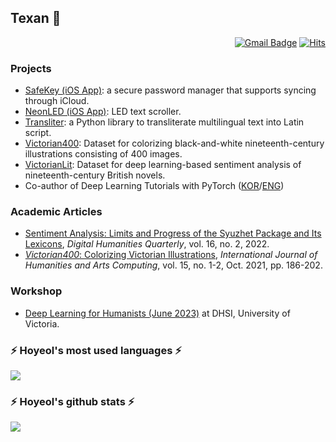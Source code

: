 ## Texan 🤠

<div align=right>
  
[![Gmail Badge](https://img.shields.io/badge/Gmail-d14836?style=plastic&logo=Gmail&logoColor=white&link=mailto:elibooklover@gmail.com)](mailto:elibooklover@gmail.com)
[![Hits](https://hits.seeyoufarm.com/api/count/incr/badge.svg?url=https%3A%2F%2Fgithub.com%2Felibooklover&count_bg=%2379C83D&title_bg=%23555555&icon=&icon_color=%23E7E7E7&title=hits&edge_flat=false)](https://hits.seeyoufarm.com)
  
</div>

<!--
<div align=right>
[![CV2](https://i.imgur.com/I0DcDgb.png)](https://elibooklover.github.io/files/CV_HoyeolKim.pdf)
[![Gmail Badge](https://img.shields.io/badge/Gmail-d14836?style=plastic&logo=Gmail&logoColor=white&link=mailto:elibooklover@gmail.com)](mailto:elibooklover@gmail.com)
[![Hits](https://hits.seeyoufarm.com/api/count/incr/badge.svg?url=https%3A%2F%2Fgithub.com%2Felibooklover&count_bg=%2379C83D&title_bg=%23555555&icon=&icon_color=%23E7E7E7&title=hits&edge_flat=false)](https://hits.seeyoufarm.com)
</div>
-->

### Projects
- <a href="https://apps.apple.com/us/app/safekey-password-manager/id6475980444" target="_blank">SafeKey (iOS App)</a>: a secure password manager that supports syncing through iCloud.
- <a href="https://apps.apple.com/us/app/neonled-led-banner/id6474363843" target="_blank">NeonLED (iOS App)</a>: LED text scroller.
- <a href="https://github.com/elibooklover/Translit" target="_blank">Transliter</a>: a Python library to transliterate multilingual text into Latin script.
- <a href="https://elibooklover.github.io/Victorian400/" target="_blank">Victorian400</a>: Dataset for colorizing black-and-white nineteenth-century illustrations consisting of 400 images.
- <a href="https://elibooklover.github.io/VictorianLit/" target="_blank">VictorianLit</a>: Dataset for deep learning-based sentiment analysis of nineteenth-century British novels.
- Co-author of Deep Learning Tutorials with PyTorch (<a href="https://pseudo-lab.github.io/Tutorial-Book/index.html" target="_blank">KOR</a>/<a href="https://pseudo-lab.github.io/Tutorial-Book-en/index.html" target="_blank">ENG</a>)

### Academic Articles

- <a href="http://www.digitalhumanities.org/dhq/vol/16/2/000612/000612.html" target="_blank">Sentiment Analysis: Limits and Progress of the Syuzhet Package and Its Lexicons</a>, *Digital Humanities Quarterly*, vol. 16, no. 2, 2022.
- <a href="https://www.euppublishing.com/doi/full/10.3366/ijhac.2021.0269" target="_blank">*Victorian400*: Colorizing Victorian Illustrations</a>, *International Journal of Humanities and Arts Computing*, vol. 15, no. 1-2, Oct. 2021, pp. 186-202.

### Workshop

- <a href="https://github.com/elibooklover/Deep-Learning-for-Humanists-2023" target="_blank">Deep Learning for Humanists (June 2023)</a> at DHSI, University of Victoria.

<h3 align="left">⚡️ Hoyeol's most used languages ⚡️</h3>
<p align="left">
  <a href="https://github.com/elibooklover">
    <img align="center" src="https://github-readme-stats.vercel.app/api/top-langs/?username=elibooklover&layout=compact&show_icons=true&show_owner=true&hide_title=true&theme=holi&hide=SCSS,html,Jupyter%20Notebook,ruby,makefile,c" />
  </a>
</p>
<h3 align="left">⚡️ Hoyeol's github stats ⚡️</h3>
<p align="left">
  <a href="https://github.com/elibooklover">
    <img align="center" src="https://github-readme-stats.vercel.app/api?username=elibooklover&hide=''&hide_title=false&show_icons=true&include_all_commits=false&theme=holi" />
  </a>
</p>
<!--
![Hoyeol's github stats](https://github-readme-stats.vercel.app/api?username=elibooklover&count_private=true&theme=radical)
-->
<!--
![Hoyeol's most used languages](https://github-readme-stats.vercel.app/api/top-langs/?username=elibooklover&langs_count=3)
-->

<!--
**elibooklover/elibooklover** is a ✨ _special_ ✨ repository because its `README.md` (this file) appears on your GitHub profile.

Here are some ideas to get you started:

- 🔭 I’m currently working on ...
- 🌱 I’m currently learning ...
- 👯 I’m looking to collaborate on ...
- 🤔 I’m looking for help with ...
- 💬 Ask me about ...
- 📫 How to reach me: ...
- 😄 Pronouns: ...
- ⚡ Fun fact: ...
-->
